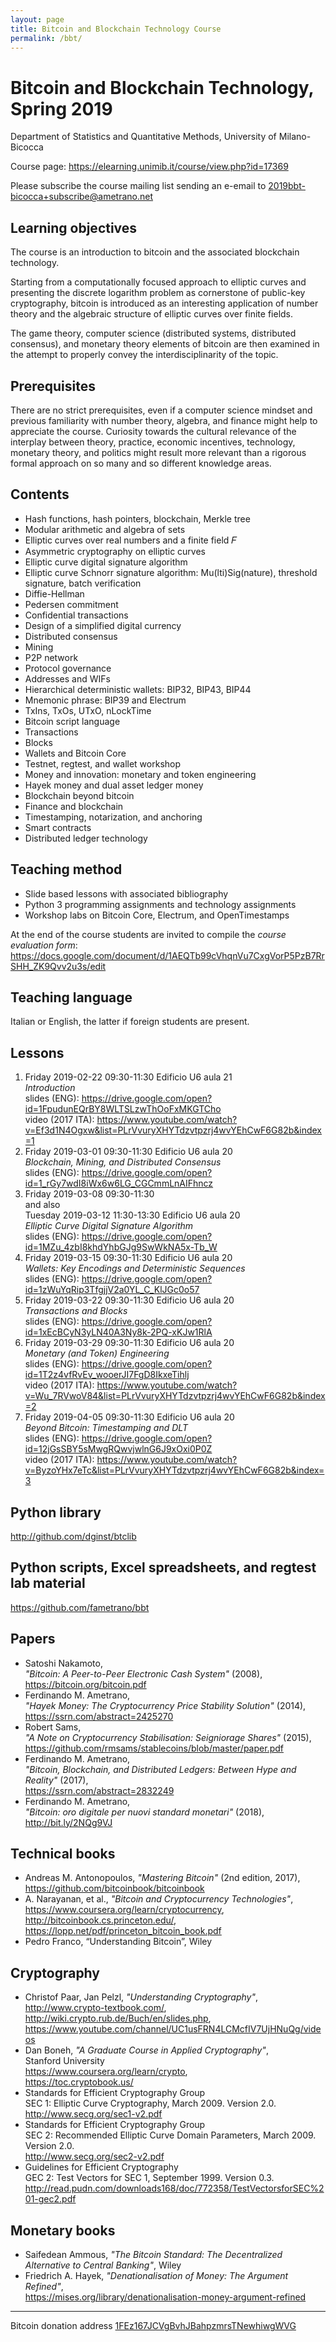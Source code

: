 ```yaml
---
layout: page
title: Bitcoin and Blockchain Technology Course
permalink: /bbt/
---
```


# Bitcoin and Blockchain Technology, Spring 2019

Department of Statistics and Quantitative Methods, University of Milano-Bicocca

Course page: <https://elearning.unimib.it/course/view.php?id=17369>  

Please subscribe the course mailing list sending an e-email to
[2019bbt-bicocca+subscribe@ametrano.net](mailto:2019bbt-bicocca+subscribe@ametrano.net)

## Learning objectives

The course is an introduction to bitcoin and the associated blockchain
technology.

Starting from a computationally focused approach to elliptic curves and
presenting the discrete logarithm problem as cornerstone of public-key
cryptography, bitcoin is introduced as an interesting
application of number theory and the algebraic structure of elliptic
curves over finite fields.

The game theory, computer science (distributed systems, distributed
consensus), and monetary theory elements of bitcoin are then examined
in the attempt to properly convey the interdisciplinarity of the topic.

## Prerequisites

There are no strict prerequisites, even if a computer science mindset and previous familiarity with number theory, algebra, and finance
might help to appreciate the course.
Curiosity towards the cultural relevance of the interplay between
theory, practice, economic incentives, technology, monetary theory,
and politics might result more relevant than a rigorous formal approach
on so many and so different knowledge areas.

## Contents

* Hash functions, hash pointers, blockchain, Merkle tree
* Modular arithmetic and algebra of sets
* Elliptic curves over real numbers and a finite field 𝐹
* Asymmetric cryptography on elliptic curves
* Elliptic curve digital signature algorithm
* Elliptic curve Schnorr signature algorithm: Mu(lti)Sig(nature),
  threshold signature, batch verification
* Diffie-Hellman
* Pedersen commitment
* Confidential transactions
* Design of a simplified digital currency
* Distributed consensus
* Mining
* P2P network
* Protocol governance
* Addresses and WIFs
* Hierarchical deterministic wallets: BIP32, BIP43, BIP44
* Mnemonic phrase: BIP39 and Electrum
* TxIns, TxOs, UTxO, nLockTime
* Bitcoin script language
* Transactions
* Blocks
* Wallets and Bitcoin Core
* Testnet, regtest, and wallet workshop
* Money and innovation: monetary and token engineering
* Hayek money and dual asset ledger money
* Blockchain beyond bitcoin
* Finance and blockchain
* Timestamping, notarization, and anchoring
* Smart contracts
* Distributed ledger technology

## Teaching method

* Slide based lessons with associated bibliography
* Python 3 programming assignments and technology assignments
* Workshop labs on Bitcoin Core, Electrum, and OpenTimestamps

At the end of the course students are invited to compile the _course evaluation form_: <https://docs.google.com/document/d/1AEQTb99cVhqnVu7CxgVorP5PzB7RrSHH_ZK9Qvv2u3s/edit>

## Teaching language

Italian or English, the latter if foreign students are present.

## Lessons

1. Friday 2019-02-22 09:30-11:30 Edificio U6 aula 21  
   _Introduction_  
   slides (ENG): <https://drive.google.com/open?id=1FpudunEQrBY8WLTSLzwThOoFxMKGTCho>  
   video (2017 ITA): <https://www.youtube.com/watch?v=Ef3d1N4Ogxw&list=PLrVvuryXHYTdzvtpzrj4wvYEhCwF6G82b&index=1>
2. Friday 2019-03-01 09:30-11:30 Edificio U6 aula 20  
   _Blockchain, Mining, and Distributed Consensus_  
   slides (ENG): <https://drive.google.com/open?id=1_rGy7wdI8iWx6w6LG_CGCmmLnAIFhncz>
3. Friday 2019-03-08 09:30-11:30  
   and also  
   Tuesday 2019-03-12 11:30-13:30 Edificio U6 aula 20  
   _Elliptic Curve Digital Signature Algorithm_  
   slides (ENG): <https://drive.google.com/open?id=1MZu_4zbI8khdYhbGJg9SwWkNA5x-Tb_W>
4. Friday 2019-03-15 09:30-11:30 Edificio U6 aula 20  
   _Wallets: Key Encodings and Deterministic Sequences_  
   slides (ENG): <https://drive.google.com/open?id=1zWuYqRip3TfgjjV2a0YL_C_KlJGc0o57>
5. Friday 2019-03-22 09:30-11:30 Edificio U6 aula 20  
   _Transactions and Blocks_  
   slides (ENG): <https://drive.google.com/open?id=1xEcBCyN3yLN40A3Ny8k-2PQ-xKJw1RlA>
6. Friday 2019-03-29 09:30-11:30 Edificio U6 aula 20  
   _Monetary (and Token) Engineering_  
   slides (ENG): <https://drive.google.com/open?id=1T2z4vfRvEv_wooerJI7FgD8IkxeTihlj>  
   video (2017 ITA): <https://www.youtube.com/watch?v=Wu_7RVwoV84&list=PLrVvuryXHYTdzvtpzrj4wvYEhCwF6G82b&index=2>
7. Friday 2019-04-05 09:30-11:30 Edificio U6 aula 20  
   _Beyond Bitcoin: Timestamping and DLT_  
   slides (ENG): <https://drive.google.com/open?id=12jGsSBY5sMwgRQwvjwlnG6J9xOxi0P0Z>  
   video (2017 ITA): <https://www.youtube.com/watch?v=ByzoYHx7eTc&list=PLrVvuryXHYTdzvtpzrj4wvYEhCwF6G82b&index=3>

## Python library

<http://github.com/dginst/btclib>

## Python scripts, Excel spreadsheets, and regtest lab material

<https://github.com/fametrano/bbt>

## Papers

* Satoshi Nakamoto,  
  _"Bitcoin: A Peer-to-Peer Electronic Cash System"_ (2008),  
  <https://bitcoin.org/bitcoin.pdf>
* Ferdinando M. Ametrano,  
  _"Hayek Money: The Cryptocurrency Price Stability Solution"_ (2014),  
  <https://ssrn.com/abstract=2425270>
* Robert Sams,  
  _"A Note on Cryptocurrency Stabilisation: Seigniorage Shares"_ (2015),  
  <https://github.com/rmsams/stablecoins/blob/master/paper.pdf>
* Ferdinando M. Ametrano,  
  _"Bitcoin, Blockchain, and Distributed Ledgers: Between Hype and Reality"_ (2017),  
  <https://ssrn.com/abstract=2832249>
* Ferdinando M. Ametrano,  
  _"Bitcoin: oro digitale per nuovi standard monetari"_ (2018),  
  <http://bit.ly/2NQg9VJ>

## Technical books

* Andreas M. Antonopoulos, _"Mastering Bitcoin"_ (2nd edition, 2017),  
  <https://github.com/bitcoinbook/bitcoinbook>
* A. Narayanan, et al., _"Bitcoin and Cryptocurrency Technologies"_,  
  <https://www.coursera.org/learn/cryptocurrency>,  
  <http://bitcoinbook.cs.princeton.edu/>,  
  <https://lopp.net/pdf/princeton_bitcoin_book.pdf>
* Pedro Franco, “Understanding Bitcoin”, Wiley

## Cryptography

* Christof Paar, Jan Pelzl, _"Understanding Cryptography"_,  
  <http://www.crypto-textbook.com/>,  
  <http://wiki.crypto.rub.de/Buch/en/slides.php>,  
  <https://www.youtube.com/channel/UC1usFRN4LCMcfIV7UjHNuQg/videos>
* Dan Boneh,
  _"A Graduate Course in Applied Cryptography"_,  
  Stanford University  
  <https://www.coursera.org/learn/crypto>,  
  <https://toc.cryptobook.us/>
* Standards for Efficient Cryptography Group  
  SEC 1: Elliptic Curve Cryptography, March 2009. Version 2.0.  
  <http://www.secg.org/sec1-v2.pdf>
* Standards for Efficient Cryptography Group  
  SEC 2: Recommended Elliptic Curve Domain Parameters, March 2009. Version 2.0.  
  <http://www.secg.org/sec2-v2.pdf>
* Guidelines for Efficient Cryptography  
  GEC 2: Test Vectors for SEC 1, September 1999. Version 0.3.  
  <http://read.pudn.com/downloads168/doc/772358/TestVectorsforSEC%201-gec2.pdf>

## Monetary books

* Saifedean Ammous, _"The Bitcoin Standard: The Decentralized Alternative to Central Banking"_,
  Wiley
* Friedrich A. Hayek, _"Denationalisation of Money: The Argument Refined"_,  
  <https://mises.org/library/denationalisation-money-argument-refined>

---

Bitcoin donation address [1FEz167JCVgBvhJBahpzmrsTNewhiwgWVG](bitcoin:1FEz167JCVgBvhJBahpzmrsTNewhiwgWVG)
